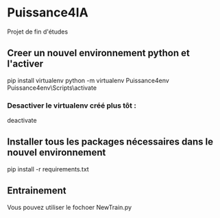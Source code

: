 # Puissance4IA
Projet de fin d'études

## Creer un nouvel environnement python et l'activer
pip install virtualenv
python -m virtualenv Puissance4env 
Puissance4env\Scripts\activate

### Desactiver le virtualenv créé plus tôt : 
deactivate


## Installer tous les packages nécessaires dans le nouvel environnement

pip install -r requirements.txt

## Entrainement
Vous pouvez utiliser le fochoer NewTrain.py



